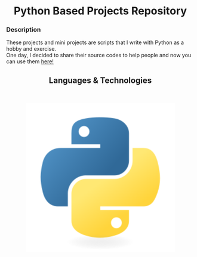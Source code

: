 <h1 align="center"> Python Based Projects Repository  </h1>
<h3 align="left"> <b> Description </b> </h3>
<p align="left"> These projects and mini projects are scripts that I write with Python as a hobby and exercise. </br>
One day, I decided to share their source codes to help people and now you can use them  
<a href="https://github.com/Legendify/Python" alt=Python > here! </a> </p>
<h2 align="center"> <b>Languages & Technologies </b> </h2> </br> 
<p align="center"> <a href="https://www.python.org" target="_blank" rel="noreferrer"> 
<img src="https://raw.githubusercontent.com/devicons/devicon/master/icons/python/python-original.svg" alt="python"
width="400" height="400"/> </a> </p> 
